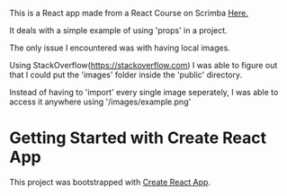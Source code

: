 This is a React app made from a React Course on Scrimba
[Here.](https://scrimba.com/learn/learnreact)

It deals with a simple example of using 'props' in a project. 

The only issue I encountered was with having local images. 

Using StackOverflow(https://stackoverflow.com) I was able to figure out that I could put the 'images' folder inside the 'public' directory. 

Instead of having to 'import' every single image seperately, I was able to access it anywhere using '/images/example.png'

# Getting Started with Create React App

This project was bootstrapped with [Create React App](https://github.com/facebook/create-react-app).




